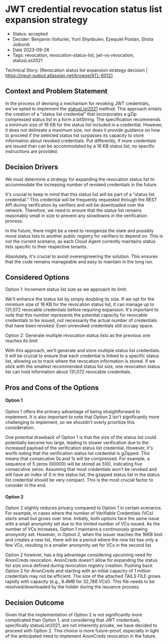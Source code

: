 # JWT credential revocation status list expansion strategy

- Status: accepted
- Decider: Benjamin Voiturier, Yurii Shynbuiev, Ezequiel Postan, Shota Jolbordi
- Date 2023-09-28
- Tags: revocation, revocation-status-list, jwt-vs-revocation, statusList2021

Technical Story: [Revocation status list expansion strategy decision | https://input-output.atlassian.net/browse/ATL-6012]

## Context and Problem Statement

In the process of devising a mechanism for revoking JWT credentials, we've opted to implement the [statusList2021](https://www.w3.org/TR/vc-status-list/) method.
This approach entails the creation of a "status list credential" that incorporates a gZip compressed status list in a form a bitString.
The specification recommends a minimum size of 16 KB for the status list included in a credential.
However, it does not delineate a maximum size, nor does it provide guidance on how to proceed if the selected status list surpasses its capacity to store information about revoked credentials.
Put differently, if more credentials are issued than can be accommodated by a 16 KB status list, no specific instructions are provided.


## Decision Drivers

We must determine a strategy for expanding the revocation status list to accommodate the increasing number of revoked credentials in the future.

It's crucial to keep in mind that this status list will be part of a "status list credential."
This credential will be frequently requested through the REST API during verification by verifiers and will be downloaded over the network.
Therefore, we need to ensure that the status list remains reasonably small in size to prevent any slowdowns in the verification process.

In the future, there might be a need to reorganize the state and possibly move status lists to another public registry for verifiers to depend on. This is not the current scenario, as each Cloud Agent currently maintains status lists specific to their respective tenants.

Absolutely, it's crucial to avoid overengineering the solution. This ensures that the code remains manageable and easy to maintain in the long run.


## Considered Options


Option 1: Increment status list size as we approach its limit:

We'll enhance the status list by simply doubling its size.
If we opt for the minimum size of 16 KB for the revocation status list, it can manage up to 131,072 revocable credentials before requiring expansion.
It's important to note that this number represents the potential capacity for revocable credentials to be issued, not necessarily the actual number of credentials that have been revoked.
Even unrevoked credentials still occupy space.

Option 2: Generate multiple revocation status lists as the previous one reaches its limit

With this approach, we'll generate and store multiple status list credentials.
It will be crucial to ensure that each credential is linked to a specific status list, allowing us to track where the revocation information is stored.
If we stick with the smallest recommended status list size, one revocation status list can hold information about 131,072 revocable credentials.


## Pros and Cons of the Options


#### Option 1
Option 1 offers the primary advantage of being straightforward to implement.
It is also important to note that Option 2 isn't significantly more challenging to implement, so we shouldn't overly prioritize this consideration.

One potential drawback of Option 1 is that the size of the status list could potentially become too large, leading to slower verification due to the increased payload of the verification status list credential.
However, it's worth noting that the verification status list credential is gZipped.
This means that consecutive 0s and 1s will be compressed.
For example, a sequence of 5 zeros (00000) will be stored as 5(0), indicating five consecutive zeros.
Assuming that most credentials won't be revoked and will have an index of 0 in the status list, the gzipped status list in the status list credential should be very compact.
This is the most crucial factor to consider in the end.

#### Option 2

Option 2 slightly reduces privacy compared to Option 1 in certain scenarios.
For example, in cases where the number of Verifiable Credentials (VCs) starts small but grows over time.
Initially, both options face the same issue with a small anonymity set due to the limited number of VCs issued.
As the number of VCs increases, Option 1 maintains a continuously growing anonymity set.
However, in Option 2, when the issuer reaches the 16KB limit and creates a new list, there will be a period where the new list has only a few VCs, resulting in a smaller anonymity set for VCs in the second list.


Option 2 however, has a big advantage considering upcoming need for AnonCreds revocation.
AnonCreds doesn't allow for expanding the status list size once defined during revocation registry creation.
Pushing back Option 2 for AnonCreds and starting with an initial capacity of 1 million credentials may not be efficient.
The size of the attached TAILS FILE grows rapidly with capacity (e.g., 8.4MB for 32,768 VCs!).
This file needs to be resolved/downloaded by the holder during the issuance process.


## Decision Outcome

Given that the implementation of Option 2 is not significantly more complicated than Option 1, and considering that JWT credentials, specifically statusList2021, are not inherently private, we have decided to proceed with Option 2.
This choice is more future-proof, especially in light of the anticipated need to implement AnonCreds revocation in the future.

